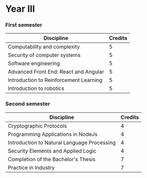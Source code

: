 # Year III

### First semester

| Discipline                                       | Credits |
|--------------------------------------------------|---------|
| Computability and complexity                     |    5    |
| Security of computer systems                     |    5    |
| Software engineering                             |    5    |
| Advanced Front End: React and Angular            |    5    |
| Introduction to Reinforcement Learning           |    5    |
| Introduction to robotics                         |    5    |

### Second semester
| Discipline                                       | Credits |
|--------------------------------------------------|---------|
| Cryptographic Protocols                          |    4    |
| Programming Applications in NodeJs               |    4    |
| Introduction to Natural Language Processing      |    4    |
| Security Elements and Applied Logic              |    4    |
| Completion of the Bachelor's Thesis              |    7    |
| Practice in Industry                             |    7    |